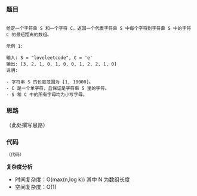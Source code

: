 ### 题目

```

给定一个字符串 S 和一个字符 C。返回一个代表字符串 S 中每个字符到字符串 S 中的字符 C 的最短距离的数组。

示例 1:

输入: S = "loveleetcode", C = 'e'
输出: [3, 2, 1, 0, 1, 0, 0, 1, 2, 2, 1, 0]
说明:

- 字符串 S 的长度范围为 [1, 10000]。
- C 是一个单字符，且保证是字符串 S 里的字符。
- S 和 C 中的所有字母均为小写字母。

```

### 思路

（此处撰写思路）

### 代码

```javascript
（代码）
```

**复杂度分析**

- 时间复杂度：O(max(n,log k)) 其中 N 为数组长度
- 空间复杂度：O(1)
